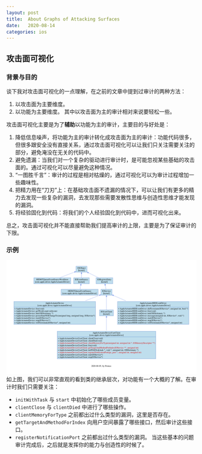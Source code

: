 ```yaml
---
layout: post
title:  About Graphs of Attacking Surfaces
date:   2020-08-14
categories: ios
---
```


## 攻击面可视化

### 背景与目的

谈下我对攻击面可视化的一点理解，在之前的文章中提到过审计的两种方法：
1. 以攻击面为主要维度。
2. 以功能为主要维度。
其中以攻击面为主的审计相对来说要轻松一些。

攻击面可视化主要是为了**辅助**以功能为主的审计，主要目的与好处是：
1. 降低信息噪声，将功能为主的审计转化成攻击面为主的审计：功能代码很多，但很多跟安全没有直接关系，通过攻击面可视化可以让我们只关注需要关注的部分，避免淹没在无关的代码中。
2. 避免遗漏：当我们对一个复杂的驱动进行审计时，是可能忽视某些基础的攻击面的。通过可视化可以尽量避免这种情况。
3. “一图胜千言”：审计的过程是相对枯燥的，通过可视化可以为审计过程增加一些趣味性。
4. 把精力用在“刀刃”上：在基础攻击面不遗漏的情况下，可以让我们有更多的精力去发现一些复杂的漏洞，去发现那些需要发散性思维与创造性思维才能发现的漏洞。
5. 将经验固化到代码：将我们的个人经验固化到代码中，进而可视化出来。

总之，攻击面可视化并不能直接帮助我们提高审计的上限，主要是为了保证审计的下限。

### 示例
![AppleActuatorDriver](/assets/com.apple.driver.AppleActuatorDriver.png)
如上图，我们可以非常直观的看到类的继承层次，对功能有一个大概的了解。在审计时我们只需要关注：
* `initWithTask` 与 `start` 中初始化了哪些成员变量。
* `clientClose` 与 `clientDied` 中进行了哪些操作。
* `clientMemoryForType` 之前都出过什么类型的漏洞，这里是否存在。
* `getTargetAndMethodForIndex` 向用户空间暴露了哪些接口，然后审计这些接口。
* `registerNotificationPort` 之前都出过什么类型的漏洞。
当这些基本的问题审计完成后，之后就是发挥你的能力与创造性的时候了。